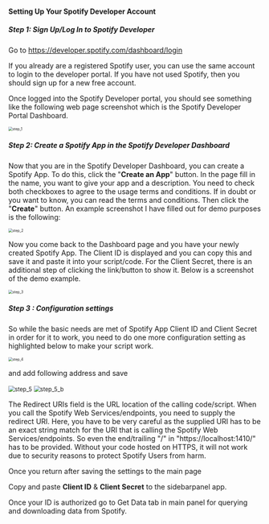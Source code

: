 #### Setting Up Your Spotify Developer Account

##### **Step 1: Sign Up/Log In to Spotify Developer**

Go to https://developer.spotify.com/dashboard/login

If you already are a registered Spotify user, you can use the same account to login to the developer portal. If you have not used Spotify, then you should sign up for a new free account.

Once logged into the Spotify Developer portal, you should see something like the following web page screenshot which is the Spotify Developer Portal Dashboard.

<img src="D:\R Projects\spotify_shiny_app\www\step_1.png" alt="step_1" style="zoom:50%;" />

##### **Step 2: Create a Spotify App in the Spotify Developer Dashboard**

Now that you are in the Spotify Developer Dashboard, you can create a Spotify App. To do this, click the "**Create an App**" button. In the page fill in the name, you want to give your app and a description. You need to check both checkboxes to agree to the usage terms and conditions. If in doubt or you want to know, you can read the terms and conditions. Then click the "**Create**" button. An example screenshot I have filled out for demo purposes is the following:

<img src="D:\R Projects\spotify_shiny_app\www\step_2.png" alt="step_2" style="zoom:50%;" />

Now you come back to the Dashboard page and you have your newly created Spotify App. The Client ID is displayed and you can copy this and save it and paste it into your script/code. For the Client Secret, there is an additional step of clicking the link/button to show it. Below is a screenshot of the demo example.



<img src="D:\R Projects\spotify_shiny_app\www\step_3.png" alt="step_3" style="zoom:50%;" />

##### **Step 3 : Configuration settings**

So while the basic needs are met of Spotify App Client ID and Client Secret in order for it to work, you need to do one more configuration setting as highlighted below to make your script work.



<img src="D:\R Projects\spotify_shiny_app\www\step_4.png" alt="step_4" style="zoom:50%;" />

and add following address and save

<img src="D:\R Projects\spotify_shiny_app\www\step_5.png" alt="step_5" style="zoom:80%;" />

<img src="D:\R Projects\spotify_shiny_app\www\step_5_b.png" alt="step_5_b" style="zoom:80%;" />

The Redirect URIs field is the URL location of the calling code/script. When you call the Spotify Web Services/endpoints, you need to supply the redirect URI. Here, you have to be very careful as the supplied URI has to be an exact string match for the URI that is calling the Spotify Web Services/endpoints. So even the end/trailing "/" in "https://localhost:1410/" has to be provided. Without your code hosted on HTTPS, it will not work due to security reasons to protect Spotify Users from harm.



Once you return after saving the settings to the main page

Copy and paste **Client ID** & **Client Secret** to the sidebarpanel app.

Once your ID is authorized go to Get Data tab in main panel for querying and downloading data from Spotify.